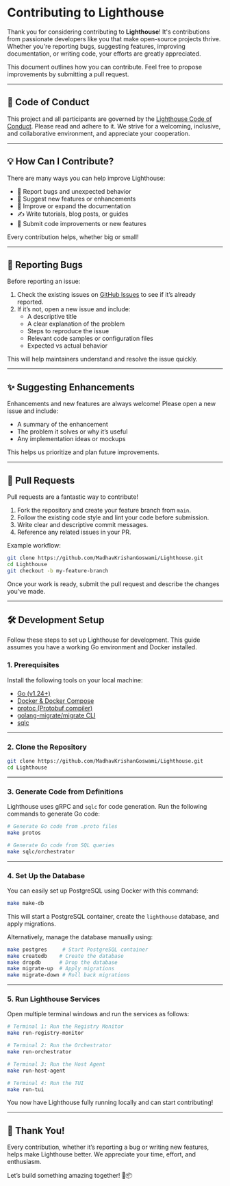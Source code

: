 # Contributing to Lighthouse

Thank you for considering contributing to **Lighthouse**! It's contributions from passionate developers like you that make open-source projects thrive. Whether you're reporting bugs, suggesting features, improving documentation, or writing code, your efforts are greatly appreciated.

This document outlines how you can contribute. Feel free to propose improvements by submitting a pull request.

---

## 📜 Code of Conduct

This project and all participants are governed by the [Lighthouse Code of Conduct](https://github.com/MadhavKrishanGoswami/Lighthouse/blob/main/CODE_OF_CONDUCT.md). Please read and adhere to it. We strive for a welcoming, inclusive, and collaborative environment, and appreciate your cooperation.

---

## 💡 How Can I Contribute?

There are many ways you can help improve Lighthouse:

- 🐞 Report bugs and unexpected behavior  
- 🚀 Suggest new features or enhancements  
- 📖 Improve or expand the documentation  
- ✍️ Write tutorials, blog posts, or guides  
- 🔧 Submit code improvements or new features

Every contribution helps, whether big or small!

---

## 🐛 Reporting Bugs

Before reporting an issue:

1. Check the existing issues on [GitHub Issues](https://github.com/MadhavKrishanGoswami/Lighthouse/issues) to see if it’s already reported.
2. If it’s not, open a new issue and include:
   - A descriptive title  
   - A clear explanation of the problem  
   - Steps to reproduce the issue  
   - Relevant code samples or configuration files  
   - Expected vs actual behavior

This will help maintainers understand and resolve the issue quickly.

---

## ✨ Suggesting Enhancements

Enhancements and new features are always welcome! Please open a new issue and include:

- A summary of the enhancement  
- The problem it solves or why it’s useful  
- Any implementation ideas or mockups

This helps us prioritize and plan future improvements.

---

## 📂 Pull Requests

Pull requests are a fantastic way to contribute!

1. Fork the repository and create your feature branch from `main`.  
2. Follow the existing code style and lint your code before submission.  
3. Write clear and descriptive commit messages.  
4. Reference any related issues in your PR.

Example workflow:

```bash
git clone https://github.com/MadhavKrishanGoswami/Lighthouse.git
cd Lighthouse
git checkout -b my-feature-branch
````

Once your work is ready, submit the pull request and describe the changes you’ve made.

---

## 🛠 Development Setup

Follow these steps to set up Lighthouse for development. This guide assumes you have a working Go environment and Docker installed.

### 1. Prerequisites

Install the following tools on your local machine:

* [Go (v1.24+)](https://golang.org/dl/)
* [Docker & Docker Compose](https://www.docker.com/products/docker-desktop)
* [protoc (Protobuf compiler)](https://grpc.io/docs/protoc-installation/)
* [golang-migrate/migrate CLI](https://github.com/golang-migrate/migrate)
* [sqlc](https://sqlc.dev/)

---

### 2. Clone the Repository

```bash
git clone https://github.com/MadhavKrishanGoswami/Lighthouse.git
cd Lighthouse
```

---

### 3. Generate Code from Definitions

Lighthouse uses gRPC and `sqlc` for code generation. Run the following commands to generate Go code:

```bash
# Generate Go code from .proto files
make protos

# Generate Go code from SQL queries
make sqlc/orchestrator
```

---

### 4. Set Up the Database

You can easily set up PostgreSQL using Docker with this command:

```bash
make make-db
```

This will start a PostgreSQL container, create the `lighthouse` database, and apply migrations.

Alternatively, manage the database manually using:

```bash
make postgres     # Start PostgreSQL container
make createdb    # Create the database
make dropdb      # Drop the database
make migrate-up  # Apply migrations
make migrate-down # Roll back migrations
```

---

### 5. Run Lighthouse Services

Open multiple terminal windows and run the services as follows:

```bash
# Terminal 1: Run the Registry Monitor
make run-registry-monitor

# Terminal 2: Run the Orchestrator
make run-orchestrator

# Terminal 3: Run the Host Agent
make run-host-agent

# Terminal 4: Run the TUI
make run-tui
```

You now have Lighthouse fully running locally and can start contributing!

---

## 🙏 Thank You!

Every contribution, whether it’s reporting a bug or writing new features, helps make Lighthouse better. We appreciate your time, effort, and enthusiasm.

Let’s build something amazing together! 🚀📦
